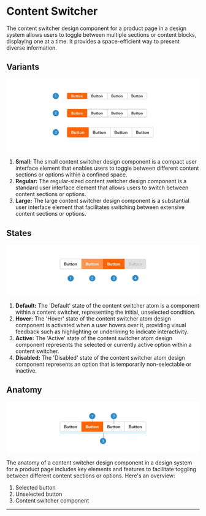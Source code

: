 # Content Switcher

The content switcher design component for a product page in a design system allows users to toggle between multiple sections or content blocks, displaying one at a time. It provides a space-efficient way to present diverse information.

## Variants

<img src="../../assets/images/components/contentswitcher-variants.jpg" alt="contentswitcher-variants" width="752"/>

1. <b>Small:</b> The small content switcher design component is a compact user interface element that enables users to toggle between different content sections or options within a confined space.
2. <b>Regular:</b> The regular-sized content switcher design component is a standard user interface element that allows users to switch between content sections or options.
3. <b>Large:</b> The large content switcher design component is a substantial user interface element that facilitates switching between extensive content sections or options.

## States

<img src="../../assets/images/components/contentswitcher-states.jpg" alt="contentswitcher-states" width="752"/>

1. <b>Default:</b> The 'Default' state of the content switcher atom is a component within a content switcher, representing the initial, unselected condition.
2. <b>Hover:</b> The 'Hover' state of the content switcher atom design component is activated when a user hovers over it, providing visual feedback such as highlighting or underlining to indicate interactivity.
3. <b>Active:</b> The 'Active' state of the content switcher atom design component represents the selected or currently active option within a content switcher.
4. <b>Disabled:</b> The 'Disabled' state of the content switcher atom design component represents an option that is temporarily non-selectable or inactive.

## Anatomy

<img src="../../assets/images/components/contentswitcher-anatomy.jpg" alt="contentswitcher-anatomy" width="752"/>

The anatomy of a content switcher design component in a design system for a product page includes key elements and features to facilitate toggling between different content sections or options. Here's an overview:

1. Selected button
2. Unselected button
3. Content switcher component
___